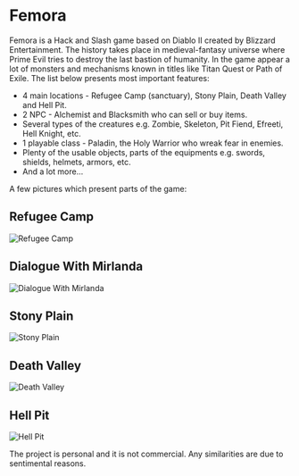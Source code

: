 # Femora

Femora is a Hack and Slash game based on Diablo II created by Blizzard Entertainment. The history takes place in medieval-fantasy universe where Prime Evil tries to destroy the last bastion of humanity. In the game appear a lot of monsters and mechanisms known in titles like Titan Quest or Path of Exile. The list below presents most important features:

* 4 main locations - Refugee Camp (sanctuary), Stony Plain, Death Valley and Hell Pit.
* 2 NPC - Alchemist and Blacksmith who can sell or buy items.
* Several types of the creatures e.g. Zombie, Skeleton, Pit Fiend, Efreeti, Hell Knight, etc.
* 1 playable class - Paladin, the Holy Warrior who wreak fear in enemies.
* Plenty of the usable objects, parts of the equipments e.g. swords, shields, helmets, armors, etc.
* And a lot more...

A few pictures which present parts of the game:

## Refugee Camp
![Refugee Camp](https://user-images.githubusercontent.com/26011505/95682070-96c66c00-0be3-11eb-8d7c-e327dadbc4f1.png)

## Dialogue With Mirlanda
![Dialogue With Mirlanda](https://user-images.githubusercontent.com/26011505/95682129-e9a02380-0be3-11eb-8e1c-d2c7b4734bf4.png)

## Stony Plain
![Stony Plain](https://user-images.githubusercontent.com/26011505/95682161-1ce2b280-0be4-11eb-96fa-6b206341e070.png)

## Death Valley
![Death Valley](https://user-images.githubusercontent.com/26011505/95682166-253aed80-0be4-11eb-9f7e-40f042a83d20.png)

## Hell Pit
![Hell Pit](https://user-images.githubusercontent.com/26011505/95682175-2a983800-0be4-11eb-8cfe-d4f407016d0c.png)

The project is personal and it is not commercial. Any similarities are due to sentimental reasons.
